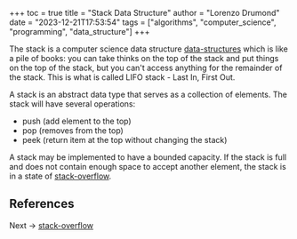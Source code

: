 +++
toc = true
title = "Stack Data Structure"
author = "Lorenzo Drumond"
date = "2023-12-21T17:53:54"
tags = ["algorithms",  "computer_science",  "programming",  "data_structure"]
+++


The stack is a computer science data structure [data-structures](/wiki/data-structures/) which is like a pile of books:
you can take thinks on the top of the stack and put things on the top of the
stack, but you can't access anything for the remainder of the stack. This is
what is called LIFO stack - Last In, First Out.

A stack is an abstract data type that serves as a collection of elements. The stack will have several operations:

- push (add element to the top)
- pop (removes from the top)
- peek (return item at the top without changing the stack)

A stack may be implemented to have a bounded capacity. If the stack is full and
does not contain enough space to accept another element, the stack is in a
state of [stack-overflow](/wiki/stack-overflow/).


## References

Next -> [stack-overflow](/wiki/stack-overflow/)
